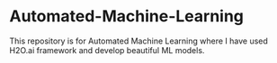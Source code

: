 # Automated-Machine-Learning

This repository is for Automated Machine Learning where I have used H2O.ai framework and develop beautiful ML models.
